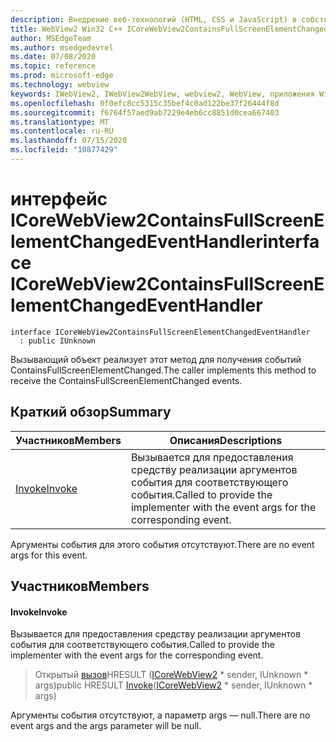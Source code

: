 ```yaml
---
description: Внедрение веб-технологий (HTML, CSS и JavaScript) в собственные приложения с помощью элемента управления Microsoft Edge WebView2
title: WebView2 Win32 C++ ICoreWebView2ContainsFullScreenElementChangedEventHandler
author: MSEdgeTeam
ms.author: msedgedevrel
ms.date: 07/08/2020
ms.topic: reference
ms.prod: microsoft-edge
ms.technology: webview
keywords: IWebView2, IWebView2WebView, webview2, WebView, приложения Win32, Win32, EDGE, ICoreWebView2, ICoreWebView2Controller, управление браузером, EDGE HTML, ICoreWebView2ContainsFullScreenElementChangedEventHandler
ms.openlocfilehash: 0f0efc8cc5315c35bef4c0ad122be37f26444f8d
ms.sourcegitcommit: f6764f57aed9ab7229e4eb6cc8851d0cea667403
ms.translationtype: MT
ms.contentlocale: ru-RU
ms.lasthandoff: 07/15/2020
ms.locfileid: "10877429"
---
```

# <span data-ttu-id="c4c66-104">интерфейс ICoreWebView2ContainsFullScreenElementChangedEventHandler</span><span class="sxs-lookup"><span data-stu-id="c4c66-104">interface ICoreWebView2ContainsFullScreenElementChangedEventHandler</span></span> 

```
interface ICoreWebView2ContainsFullScreenElementChangedEventHandler
  : public IUnknown
```

<span data-ttu-id="c4c66-105">Вызывающий объект реализует этот метод для получения событий ContainsFullScreenElementChanged.</span><span class="sxs-lookup"><span data-stu-id="c4c66-105">The caller implements this method to receive the ContainsFullScreenElementChanged events.</span></span>

## <span data-ttu-id="c4c66-106">Краткий обзор</span><span class="sxs-lookup"><span data-stu-id="c4c66-106">Summary</span></span>

 <span data-ttu-id="c4c66-107">Участников</span><span class="sxs-lookup"><span data-stu-id="c4c66-107">Members</span></span>                        | <span data-ttu-id="c4c66-108">Описания</span><span class="sxs-lookup"><span data-stu-id="c4c66-108">Descriptions</span></span>
--------------------------------|---------------------------------------------
[<span data-ttu-id="c4c66-109">Invoke</span><span class="sxs-lookup"><span data-stu-id="c4c66-109">Invoke</span></span>](#invoke) | <span data-ttu-id="c4c66-110">Вызывается для предоставления средству реализации аргументов события для соответствующего события.</span><span class="sxs-lookup"><span data-stu-id="c4c66-110">Called to provide the implementer with the event args for the corresponding event.</span></span>

<span data-ttu-id="c4c66-111">Аргументы события для этого события отсутствуют.</span><span class="sxs-lookup"><span data-stu-id="c4c66-111">There are no event args for this event.</span></span>

## <span data-ttu-id="c4c66-112">Участников</span><span class="sxs-lookup"><span data-stu-id="c4c66-112">Members</span></span>

#### <span data-ttu-id="c4c66-113">Invoke</span><span class="sxs-lookup"><span data-stu-id="c4c66-113">Invoke</span></span> 

<span data-ttu-id="c4c66-114">Вызывается для предоставления средству реализации аргументов события для соответствующего события.</span><span class="sxs-lookup"><span data-stu-id="c4c66-114">Called to provide the implementer with the event args for the corresponding event.</span></span>

> <span data-ttu-id="c4c66-115">Открытый [вызов](#invoke)HRESULT ([ICoreWebView2](icorewebview2.md) \* sender, IUnknown \* args)</span><span class="sxs-lookup"><span data-stu-id="c4c66-115">public HRESULT [Invoke](#invoke)([ICoreWebView2](icorewebview2.md) \* sender, IUnknown \* args)</span></span>

<span data-ttu-id="c4c66-116">Аргументы события отсутствуют, а параметр args — null.</span><span class="sxs-lookup"><span data-stu-id="c4c66-116">There are no event args and the args parameter will be null.</span></span>

